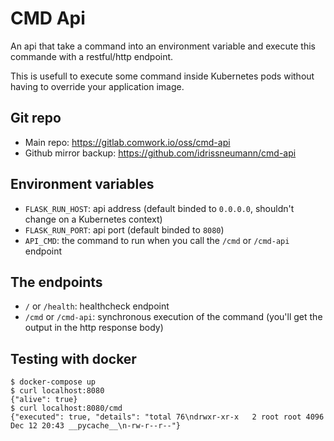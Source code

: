 # CMD Api

An api that take a command into an environment variable and execute this commande with a restful/http endpoint.

This is usefull to execute some command inside Kubernetes pods without having to override your application image.

## Git repo

* Main repo: https://gitlab.comwork.io/oss/cmd-api
* Github mirror backup: https://github.com/idrissneumann/cmd-api

## Environment variables

* `FLASK_RUN_HOST`: api address (default binded to `0.0.0.0`, shouldn't change on a Kubernetes context)
* `FLASK_RUN_PORT`: api port (default binded to `8080`)
* `API_CMD`: the command to run when you call the `/cmd` or `/cmd-api` endpoint

## The endpoints

* `/` or `/health`: healthcheck endpoint
* `/cmd` or `/cmd-api`: synchronous execution of the command (you'll get the output in the http response body)

## Testing with docker

```shell
$ docker-compose up
$ curl localhost:8080
{"alive": true}
$ curl localhost:8080/cmd
{"executed": true, "details": "total 76\ndrwxr-xr-x   2 root root 4096 Dec 12 20:43 __pycache__\n-rw-r--r--"}
```
